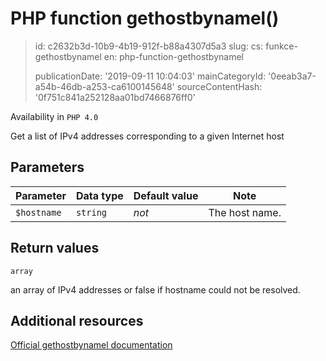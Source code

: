 PHP function gethostbynamel()
=============================

> id: c2632b3d-10b9-4b19-912f-b88a4307d5a3
> slug:
> 	cs: funkce-gethostbynamel
> 	en: php-function-gethostbynamel
> 
> publicationDate: '2019-09-11 10:04:03'
> mainCategoryId: '0eeab3a7-a54b-46db-a253-ca6100145648'
> sourceContentHash: '0f751c841a252128aa01bd7466876ff0'

Availability in `PHP 4.0`

Get a list of IPv4 addresses corresponding to a given Internet host


Parameters
--------------

| Parameter | Data type | Default value | Note |
|-----|-----|-----|-----|
| `$hostname` | `string` | *not* | The host name. |


Return values
----------------

`array`

an array of IPv4 addresses or false if
hostname could not be resolved.

Additional resources
------------

[Official gethostbynamel documentation](https://www.php.net/manual/en/function.gethostbynamel.php)
